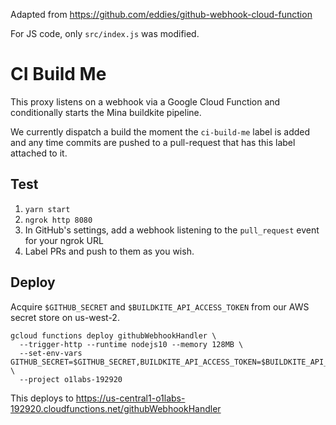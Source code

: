 Adapted from https://github.com/eddies/github-webhook-cloud-function

For JS code, only `src/index.js` was modified.

# CI Build Me

This proxy listens on a webhook via a Google Cloud Function and conditionally starts the Mina buildkite pipeline.

We currently dispatch a build the moment the `ci-build-me` label is added and any time commits are pushed to a pull-request that has this label attached to it.

## Test

1. `yarn start`
2. `ngrok http 8080`
3. In GitHub's settings, add a webhook listening to the `pull_request` event for your ngrok URL
4. Label PRs and push to them as you wish.

## Deploy

Acquire `$GITHUB_SECRET` and `$BUILDKITE_API_ACCESS_TOKEN` from our AWS secret store on us-west-2.

```
gcloud functions deploy githubWebhookHandler \
  --trigger-http --runtime nodejs10 --memory 128MB \
  --set-env-vars GITHUB_SECRET=$GITHUB_SECRET,BUILDKITE_API_ACCESS_TOKEN=$BUILDKITE_API_ACCESS_TOKEN \
  --project o1labs-192920
```

This deploys to https://us-central1-o1labs-192920.cloudfunctions.net/githubWebhookHandler
